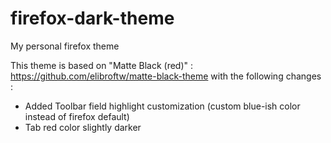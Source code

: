 # firefox-dark-theme
My personal firefox theme

This theme is based on "Matte Black (red)" : https://github.com/elibroftw/matte-black-theme with the following changes :
- Added Toolbar field highlight customization (custom blue-ish color instead of firefox default)
- Tab red color slightly darker
